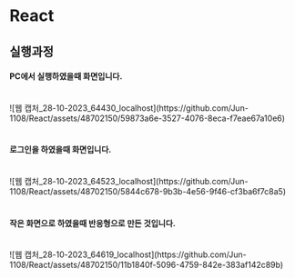 # React
## 실행과정
<h4>PC에서 실행하였을때 화면입니다.</h4><br>
![웹 캡처_28-10-2023_64430_localhost](https://github.com/Jun-1108/React/assets/48702150/59873a6e-3527-4076-8eca-f7eae67a10e6)<br><br>
<h4>로그인을 하였을때 화면입니다.</h4><br>
![웹 캡처_28-10-2023_64523_localhost](https://github.com/Jun-1108/React/assets/48702150/5844c678-9b3b-4e56-9f46-cf3ba6f7c8a5)<br><br>
<h4>작은 화면으로 하였을때 반응형으로 만든 것입니다.</h4><br>
![웹 캡처_28-10-2023_64619_localhost](https://github.com/Jun-1108/React/assets/48702150/11b1840f-5096-4759-842e-383af142c89b)<br>

